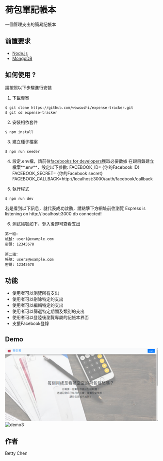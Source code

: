 # 荷包軍記帳本
一個管理支出的簡易記帳本

## 前置要求
+ [Node.js](https://nodejs.org/en/)
+ [MongoDB](https://www.mongodb.com/)


## 如何使用 ? 
請按照以下步驟進行安裝

1. 下載專案
```
$ git clone https://github.com/wowsushi/expense-tracker.git
$ git cd expense-tracker
```
2. 安裝相依套件
```
$ npm install
```
3. 建立種子檔案
```
$ npm run seeder
```
4. 設定.env檔，請前往[facebooks for developers](https://developers.facebook.com/)獲取必要數據
在跟目錄建立檔案**.env**，設定以下參數: 
FACEBOOK_ID= {你的Facebook ID}
FACEBOOK_SECRET= {你的Facebook secret}
FACEBOOK_CALLBACK=http://localhost:3000/auth/facebook/callback

5. 執行程式 
```
$ npm run dev
```
若是看到以下訊息，就代表成功啟動，請點擊下方網址前往瀏覽
Express is listening on http://localhost:3000
db connected!

6. 測試帳號如下，登入後即可查看支出
```
第一組: 
帳號: user1@example.com
密碼: 12345678

第二組:
帳號: user2@example.com
密碼: 12345678
```

## 功能
+ 使用者可以瀏覽所有支出
+ 使用者可以刪除特定的支出
+ 使用者可以編輯特定的支出
+ 使用者可以篩選特定期間及類別的支出
+ 使用者可以登陸後瀏覽專屬的記帳本界面
+ 支援Facebook登錄

## Demo
![demo1](https://github.com/wowsushi/expense-tracker/blob/master/public/imgs/demo1.PNG?raw=true)
![demo3](https://github.com/wowsushi/expense-tracker/blob/master/public/imgs/demo.PNG?raw=true)


## 作者
Betty Chen

